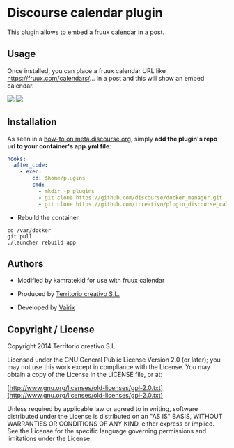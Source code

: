 # Discourse calendar plugin

This plugin allows to embed a fruux calendar in a post.

## Usage

Once installed, you can place a fruux calendar URL like https://fruux.com/calendars/... in a post and this will show an embed calendar.

![](https://raw.githubusercontent.com/tcreativo/docs-images/master/sprdshot5.png)
![](https://raw.githubusercontent.com/tcreativo/docs-images/master/sprdshot6.png)

## Installation

As seen in a [how-to on meta.discourse.org](https://meta.discourse.org/t/advanced-troubleshooting-with-docker/15927#Example:%20Install%20a%20plugin), simply **add the plugin's repo url to your container's app.yml file**:

```yml
hooks:
  after_code:
    - exec:
        cd: $home/plugins
        cmd:
          - mkdir -p plugins
          - git clone https://github.com/discourse/docker_manager.git
          - git clone https://github.com/tcreativo/plugin_discourse_calendar.git
```
* Rebuild the container

```
cd /var/docker
git pull
./launcher rebuild app
```

## Authors
- Modified by kamratekid for use with fruux calendar

- Produced by [Territorio creativo S.L.](http://www.territoriocreativo.es/)

- Developed by [Vairix](http://www.vairix.com/)

## Copyright / License

Copyright 2014 Territorio creativo S.L.

Licensed under the GNU General Public License Version 2.0 (or later); you may not use this work except in compliance with the License. You may obtain a copy of the License in the LICENSE file, or at:

[http://www.gnu.org/licenses/old-licenses/gpl-2.0.txt](http://www.gnu.org/licenses/old-licenses/gpl-2.0.txt)

Unless required by applicable law or agreed to in writing, software distributed under the License is distributed on an "AS IS" BASIS, WITHOUT WARRANTIES OR CONDITIONS OF ANY KIND, either express or implied. See the License for the specific language governing permissions and limitations under the License.
